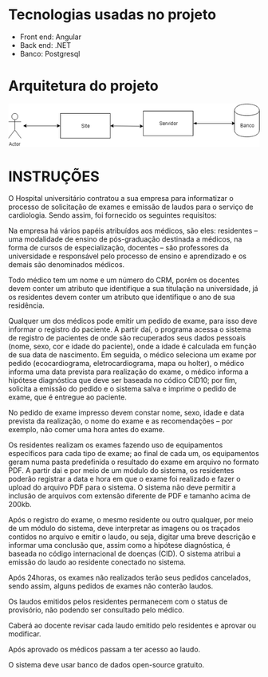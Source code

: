 # Tecnologias usadas no projeto

* Front end: Angular
* Back end: .NET
* Banco: Postgresql

# Arquitetura do projeto

![Arquitetura do projeto](arquiteturadoprojeto.png)

# INSTRUÇÕES 

O Hospital universitário contratou a sua empresa para informatizar o processo de solicitação de exames e emissão de laudos para o serviço de cardiologia. Sendo assim, foi fornecido os seguintes requisitos:

Na empresa há vários papéis atribuídos aos médicos, são eles: residentes – uma modalidade de ensino de pós-graduação destinada a médicos, na forma de cursos de especialização, docentes – são professores da universidade e responsável pelo processo de ensino e aprendizado e os demais são denominados médicos.

Todo médico tem um nome e um número do CRM, porém os docentes devem conter um atributo que identifique a sua titulação na universidade, já os residentes devem conter um atributo que identifique o ano de sua residência.

Qualquer um dos médicos pode emitir um pedido de exame, para isso deve informar o registro do paciente. A partir daí, o programa acessa o sistema de registro de pacientes de onde são recuperados seus dados pessoais (nome, sexo, cor e idade do paciente), onde a idade é calculada em função de sua data de nascimento. Em seguida, o médico seleciona um exame por pedido (ecocardiograma, eletrocardiograma, mapa ou holter), o médico informa uma data prevista para realização do exame, o médico informa a hipótese diagnóstica que deve ser baseada no códico CID10; por fim, solicita a emissão do pedido e o sistema salva e imprime o pedido de exame, que é entregue ao paciente.

No pedido de exame impresso devem constar nome, sexo, idade e data prevista da realização, o nome do exame e as recomendações – por exemplo, não comer uma hora antes do exame.

Os residentes realizam os exames fazendo uso de equipamentos específicos para cada tipo de exame; ao final de cada um, os equipamentos geram numa pasta predefinida o resultado do exame em arquivo no formato PDF. A partir dai e por meio de um módulo do sistema, os residentes poderão registrar a data e hora em que o exame foi realizado e fazer o upload do arquivo PDF para o sistema. O sistema não deve permitir a inclusão de arquivos com extensão diferente de PDF e tamanho acima de 200kb.

Após o registro do exame, o mesmo residente ou outro qualquer, por meio de um módulo do sistema, deve interpretar as imagens ou os traçados contidos no arquivo e emitir o laudo, ou seja, digitar uma breve descrição e informar uma conclusão que, assim como a hipótese diagnóstica, é baseada no código internacional de doenças (CID). O sistema atribui a emissão do laudo ao residente conectado no sistema.

Após 24horas, os exames não realizados terão seus pedidos cancelados, sendo assim, alguns pedidos de exames não conterão laudos.

Os laudos emitidos pelos residentes permanecem com o status de provisório, não podendo ser consultado pelo médico.

Caberá ao docente revisar cada laudo emitido pelo residentes e aprovar ou modificar.

Após aprovado os médicos passam a ter acesso ao laudo.

O sistema deve usar banco de dados open-source gratuito.

